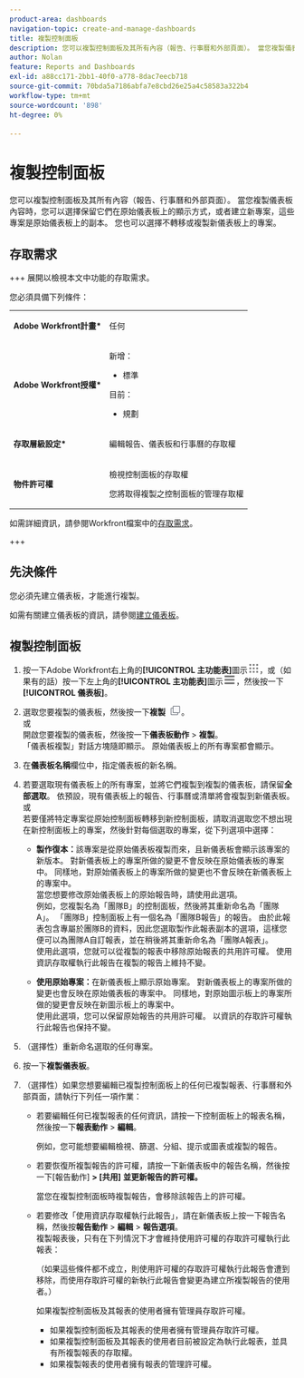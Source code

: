 ```yaml
---
product-area: dashboards
navigation-topic: create-and-manage-dashboards
title: 複製控制面板
description: 您可以複製控制面板及其所有內容（報告、行事曆和外部頁面）。 當您複製儀表板內容時，您可以選擇保留它們在原始儀表板上的顯示方式，或者建立新專案，這些專案是原始儀表板上的副本。 您也可以選擇不轉移或複製新儀表板上的專案。
author: Nolan
feature: Reports and Dashboards
exl-id: a88cc171-2bb1-40f0-a778-8dac7eecb718
source-git-commit: 70bda5a7186abfa7e8cbd26e25a4c58583a322b4
workflow-type: tm+mt
source-wordcount: '898'
ht-degree: 0%

---
```


# 複製控制面板

<!-- Audited: 1/2025 -->

您可以複製控制面板及其所有內容（報告、行事曆和外部頁面）。 當您複製儀表板內容時，您可以選擇保留它們在原始儀表板上的顯示方式，或者建立新專案，這些專案是原始儀表板上的副本。 您也可以選擇不轉移或複製新儀表板上的專案。

## 存取需求

+++ 展開以檢視本文中功能的存取需求。

您必須具備下列條件：

<table style="table-layout:auto"> 
 <col> 
 <col> 
 <tbody> 
  <tr> 
   <td role="rowheader"><strong>Adobe Workfront計畫*</strong></td> 
   <td> <p>任何</p> </td> 
  </tr> 
  <tr> 
   <td role="rowheader"><strong>Adobe Workfront授權*</strong></td> 
    <td> 
      <p>新增：</p>
         <ul>
         <li><p>標準</p></li>
         </ul>
      <p>目前：</p>
         <ul>
         <li><p>規劃</p></li>
         </ul>
   </td> 
  </tr> 
  <tr> 
   <td role="rowheader"><strong>存取層級設定*</strong></td> 
   <td> <p>編輯報告、儀表板和行事曆的存取權</p></td> 
  </tr> 
  <tr> 
   <td role="rowheader"><strong>物件許可權</strong></td> 
   <td> <p>檢視控制面板的存取權</p> <p>您將取得複製之控制面板的管理存取權</p></td> 
  </tr> 
 </tbody> 
</table>

如需詳細資訊，請參閱Workfront檔案中的[存取需求](/help/quicksilver/administration-and-setup/add-users/access-levels-and-object-permissions/access-level-requirements-in-documentation.md)。

+++

## 先決條件

您必須先建立儀表板，才能進行複製。

如需有關建立儀表板的資訊，請參閱[建立儀表板](../../../reports-and-dashboards/dashboards/creating-and-managing-dashboards/create-dashboard.md)。

## 複製控制面板

1. 按一下Adobe Workfront右上角的&#x200B;**[!UICONTROL 主功能表]**&#x200B;圖示![主功能表](/help/_includes/assets/main-menu-icon.png)，或（如果有的話）按一下左上角的&#x200B;**[!UICONTROL 主功能表]**&#x200B;圖示![主功能表](/help/_includes/assets/main-menu-icon-left-nav.png)，然後按一下&#x200B;**[!UICONTROL 儀表板]**。

1. 選取您要複製的儀表板，然後按一下&#x200B;**複製** ![復製圖示](assets/copy-icon.png)。\
   或\
   開啟您要複製的儀表板，然後按一下&#x200B;**儀表板動作** > **複製**。\
   「儀表板複製」對話方塊隨即顯示。 原始儀表板上的所有專案都會顯示。

1. 在&#x200B;**儀表板名稱**&#x200B;欄位中，指定儀表板的新名稱。
1. 若要選取現有儀表板上的所有專案，並將它們複製到複製的儀表板，請保留&#x200B;**全部選取**。 依預設，現有儀表板上的報告、行事曆或清單將會複製到新儀表板。\
   或\
   若要僅將特定專案從原始控制面板轉移到新控制面板，請取消選取您不想出現在新控制面板上的專案，然後針對每個選取的專案，從下列選項中選擇：

   * **製作復本：**&#x200B;該專案是從原始儀表板複製而來，且新儀表板會顯示該專案的新版本。 對新儀表板上的專案所做的變更不會反映在原始儀表板的專案中。 同樣地，對原始儀表板上的專案所做的變更也不會反映在新儀表板上的專案中。\
     當您想要修改原始儀表板上的原始報告時，請使用此選項。\
     例如，您複製名為「團隊B」的控制面板，然後將其重新命名為「團隊A」。 「團隊B」控制面板上有一個名為「團隊B報告」的報告。 由於此報表包含專屬於團隊B的資料，因此您選取製作此報表副本的選項，這樣您便可以為團隊A自訂報表，並在稍後將其重新命名為「團隊A報表」。\
     使用此選項，您就可以從複製的報表中移除原始報表的共用許可權。 使用資訊存取權執行此報告在複製的報告上維持不變。

   * **使用原始專案：**&#x200B;在新儀表板上顯示原始專案。 對新儀表板上的專案所做的變更也會反映在原始儀表板的專案中。 同樣地，對原始圖示板上的專案所做的變更會反映在新圖示板上的專案中。\
     使用此選項，您可以保留原始報告的共用許可權。 以資訊的存取許可權執行此報告也保持不變。

1. （選擇性）重新命名選取的任何專案。
1. 按一下&#x200B;**複製儀表板**。
1. （選擇性）如果您想要編輯已複製控制面板上的任何已複製報表、行事曆和外部頁面，請執行下列任一項作業：

   * 若要編輯任何已複製報表的任何資訊，請按一下控制面板上的報表名稱，然後按一下&#x200B;**報表動作** > **編輯**。

     例如，您可能想要編輯檢視、篩選、分組、提示或圖表或複製的報告。

   * 若要恢復所複製報告的許可權，請按一下新儀表板中的報告名稱，然後按一下[報告動作] **> [共用]** **並更新報告的許可權。**

     當您在複製控制面板時複製報告，會移除該報告上的許可權。

   * 若要修改「使用資訊存取權執行此報告」，請在新儀表板上按一下報告名稱，然後按&#x200B;**報告動作** > **編輯** > **報告選項**。\
     複製報表後，只有在下列情況下才會維持使用許可權的存取許可權執行此報表：

     （如果這些條件都不成立，則使用許可權的存取許可權執行此報告會遭到移除，而使用存取許可權的新執行此報告會變更為建立所複製報告的使用者。）

     如果複製控制面板及其報表的使用者擁有管理員存取許可權。

      * 如果複製控制面板及其報表的使用者擁有管理員存取許可權。
      * 如果複製控制面板及其報表的使用者目前被設定為執行此報表，並具有所複製報表的存取權。
      * 如果複製報表的使用者擁有報表的管理許可權。
